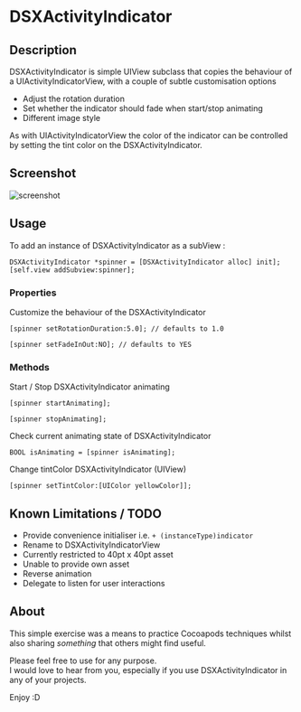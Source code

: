 DSXActivityIndicator
====================

## Description
DSXActivityIndicator is simple UIView subclass that copies the behaviour of a UIActivityIndicatorView, with a couple of subtle customisation options  
* Adjust the rotation duration
* Set whether the indicator should fade when start/stop animating
* Different image style

As with UIActivityIndicatorView the color of the indicator can be controlled by setting the tint color on the DSXActivityIndicator.  

## Screenshot
![screenshot](https://raw.githubusercontent.com/mattglover/DSXActivityIndicator/master/Screenshot/screenshot.png "Screenshot - Multiple DSXActivityIndicators")

## Usage

To add an instance of DSXActivityIndicator as a subView :
```objc
DSXActivityIndicator *spinner = [DSXActivityIndicator alloc] init];
[self.view addSubview:spinner];
```

### Properties
Customize the behaviour of the DSXActivityIndicator
```objc
[spinner setRotationDuration:5.0]; // defaults to 1.0
```
```objc
[spinner setFadeInOut:NO]; // defaults to YES
```

### Methods
Start / Stop DSXActivityIndicator animating
```objc
[spinner startAnimating];
```
```objc
[spinner stopAnimating];
```

Check current animating state of DSXActivityIndicator
```objc
BOOL isAnimating = [spinner isAnimating];
```

Change tintColor DSXActivityIndicator (UIView)
```objc
[spinner setTintColor:[UIColor yellowColor]];
```

## Known Limitations / TODO
* Provide convenience initialiser i.e. `+ (instanceType)indicator`
* Rename to DSXActivityIndicatorView
* Currently restricted to 40pt x 40pt asset
* Unable to provide own asset
* Reverse animation
* Delegate to listen for user interactions

## About
This simple exercise was a means to practice Cocoapods techniques whilst also sharing _something_ that others might find useful.  
  
Please feel free to use for any purpose.  
I would love to hear from you, especially if you use DSXActivityIndicator in any of your projects.  
  
Enjoy :D
